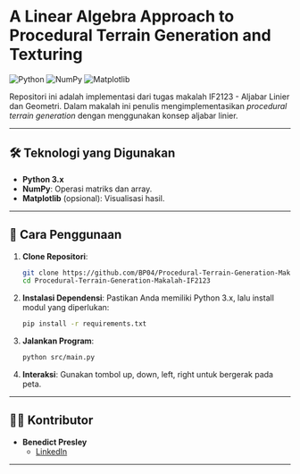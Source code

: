# A Linear Algebra Approach to Procedural Terrain Generation and Texturing

![Python](https://img.shields.io/badge/Python-3.x-blue)
![NumPy](https://img.shields.io/badge/NumPy-1.26.4-green)
![Matplotlib](https://img.shields.io/badge/Matplotlib-3.8.1-orange)

Repositori ini adalah implementasi dari tugas makalah IF2123 - Aljabar Linier dan Geometri. Dalam makalah ini penulis mengimplementasikan *procedural terrain generation* dengan menggunakan konsep aljabar linier.

---

## 🛠️ Teknologi yang Digunakan

- **Python 3.x**
- **NumPy**: Operasi matriks dan array.
- **Matplotlib** (opsional): Visualisasi hasil.

---

## 🚀 Cara Penggunaan

1. **Clone Repositori**:
   ```bash
   git clone https://github.com/BP04/Procedural-Terrain-Generation-Makalah-IF2123.git
   cd Procedural-Terrain-Generation-Makalah-IF2123
   ```

2. **Instalasi Dependensi**:
   Pastikan Anda memiliki Python 3.x, lalu install modul yang diperlukan:
   ```bash
   pip install -r requirements.txt
   ```

3. **Jalankan Program**:
   ```bash
   python src/main.py
   ```
4. **Interaksi**:
   Gunakan tombol up, down, left, right untuk bergerak pada peta.

---

## 🧑‍💻 Kontributor

- **Benedict Presley**  
  - [LinkedIn](https://www.linkedin.com/in/benedict-presley-b834ab29a/)

---
